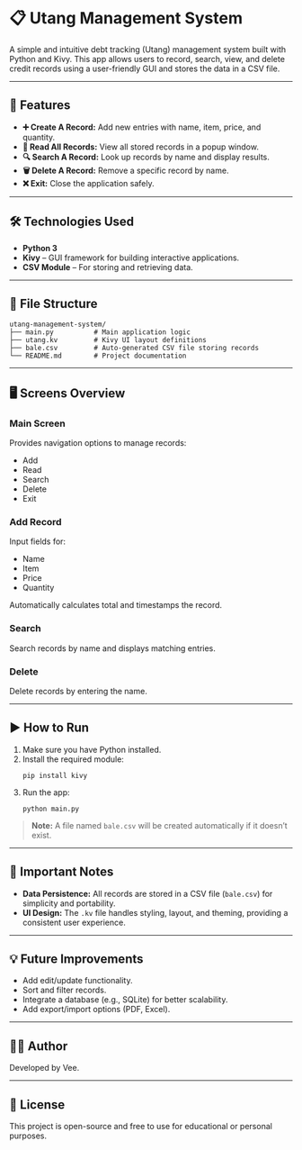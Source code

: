 # 📋 Utang Management System

A simple and intuitive debt tracking (Utang) management system built with Python and Kivy. This app allows users to record, search, view, and delete credit records using a user-friendly GUI and stores the data in a CSV file.

---

## 🚀 Features

- **➕ Create A Record:** Add new entries with name, item, price, and quantity.  
- **📖 Read All Records:** View all stored records in a popup window.  
- **🔍 Search A Record:** Look up records by name and display results.  
- **🗑️ Delete A Record:** Remove a specific record by name.  
- **❌ Exit:** Close the application safely.

---

## 🛠 Technologies Used

- **Python 3**  
- **Kivy** – GUI framework for building interactive applications.  
- **CSV Module** – For storing and retrieving data.

---

## 📁 File Structure

```plaintext
utang-management-system/
├── main.py          # Main application logic
├── utang.kv         # Kivy UI layout definitions
├── bale.csv         # Auto-generated CSV file storing records
└── README.md        # Project documentation
```

---

## 🖥️ Screens Overview

### Main Screen
Provides navigation options to manage records:
- Add
- Read
- Search
- Delete
- Exit

### Add Record
Input fields for:
- Name
- Item
- Price
- Quantity

Automatically calculates total and timestamps the record.

### Search
Search records by name and displays matching entries.

### Delete
Delete records by entering the name.

---

## ▶️ How to Run

1. Make sure you have Python installed.  
2. Install the required module:  
   ```
   pip install kivy
   ```  
3. Run the app:  
   ```
   python main.py
   ```  

> **Note:** A file named `bale.csv` will be created automatically if it doesn’t exist.

---

## 📌 Important Notes

- **Data Persistence:** All records are stored in a CSV file (`bale.csv`) for simplicity and portability.  
- **UI Design:** The `.kv` file handles styling, layout, and theming, providing a consistent user experience.

---

## 💡 Future Improvements

- Add edit/update functionality.  
- Sort and filter records.  
- Integrate a database (e.g., SQLite) for better scalability.  
- Add export/import options (PDF, Excel).

---

## 🧑‍💻 Author

Developed by Vee.

---

## 📄 License

This project is open-source and free to use for educational or personal purposes.
